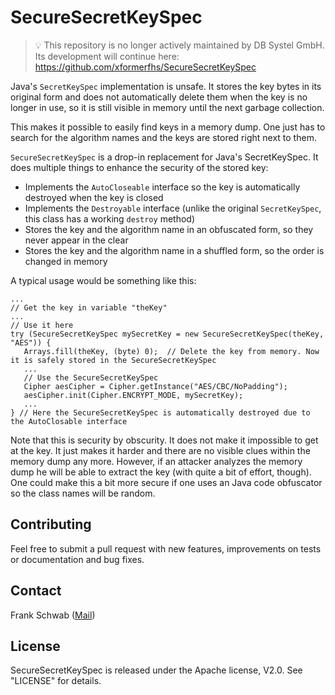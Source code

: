# SecureSecretKeySpec

> 💡 This repository is no longer actively maintained by DB Systel GmbH. Its development will continue here: https://github.com/xformerfhs/SecureSecretKeySpec

Java's `SecretKeySpec` implementation is unsafe. It stores the key bytes in its original form and does not automatically delete them when the key is no longer in use, so it is still visible in memory until the next garbage collection.

This makes it possible to easily find keys in a memory dump. One just has to search for the algorithm names and the keys are stored right next to them.

`SecureSecretKeySpec` is a drop-in replacement for Java's SecretKeySpec. It does multiple things to enhance the security of the stored key:

* Implements the `AutoCloseable` interface so the key is automatically destroyed when the key is closed
* Implements the `Destroyable` interface (unlike the original `SecretKeySpec`, this class has a working `destroy` method)
* Stores the key and the algorithm name in an obfuscated form, so they never appear in the clear
* Stores the key and the algorithm name in a shuffled form, so the order is changed in memory

A typical usage would be something like this:

    ...
    // Get the key in variable "theKey"
    ...
    // Use it here
    try (SecureSecretKeySpec mySecretKey = new SecureSecretKeySpec(theKey, "AES")) {
       Arrays.fill(theKey, (byte) 0);  // Delete the key from memory. Now it is safely stored in the SecureSecretKeySpec
       ...
       // Use the SecureSecretKeySpec
       Cipher aesCipher = Cipher.getInstance("AES/CBC/NoPadding");
       aesCipher.init(Cipher.ENCRYPT_MODE, mySecretKey);
       ...
    } // Here the SecureSecretKeySpec is automatically destroyed due to the AutoClosable interface

Note that this is security by obscurity. It does not make it impossible to get at the key. It just makes it harder and there are no visible clues within the memory dump any more. However, if an attacker analyzes the memory dump he will be able to extract the key (with quite a bit of effort, though). One could make this a bit more secure if one uses an Java code obfuscator so the class names will be random.

## Contributing

Feel free to submit a pull request with new features, improvements on tests or documentation and bug fixes.

## Contact

Frank Schwab ([Mail](mailto:frank.schwab@deutschebahn.com "Mail"))

## License

SecureSecretKeySpec is released under the Apache license, V2.0. See "LICENSE" for details.
